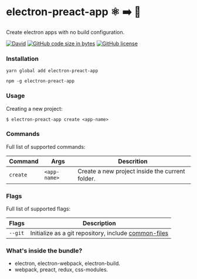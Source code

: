 # electron-preact-app :atom_symbol: :arrow_right: :rocket:

Create electron apps with no build configuration.

[![David](https://img.shields.io/david/btzr-io/electron-preact-app.svg?style=flat-square)](https://david-dm.org/btzr-io/electron-preact-app)
[![GitHub code size in bytes](https://img.shields.io/github/repo-size/btzr-io/electron-preact-app.svg?style=flat-square)](https://github.com/btzr-io/electron-preact-app)
[![GitHub license](https://img.shields.io/github/license/btzr-io/electron-preact-app.svg?style=flat-square)](https://github.com/btzr-io/electron-preact-app/blob/master/LICENSE)

### Installation

```Shell
yarn global add electron-preact-app
```

```Shell
npm -g electron-preact-app
```

### Usage

Creating a new project:

```Shell
$ electron-preact-app create <app-name>
```

### Commands

Full list of supported commands:

| Command  | Args         | Descrition                                      |
| -------- | ------------ | ----------------------------------------------- |
| `create` | `<app-name>` | Create a new project inside the current folder. |

### Flags

Full list of supported flags:

| Flags   | Description                                                                                                        |
| ------- | ------------------------------------------------------------------------------------------------------------------ |
| `--git` | Initialize as a git repository, include [common-files](https://github.com/kmindi/special-files-in-repository-root) |

### What's inside the bundle?

* electron, electron-webpack, electron-build.
* webpack, preact, redux, css-modules.
